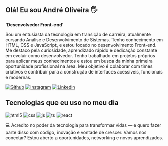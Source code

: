 ## Olá! Eu sou André Oliveira 🖐️

**'Desenvolvedor Front-end'**

Sou um entusiasta da tecnologia em transição de carreira, atualmente cursando Análise e Desenvolvimento de Sistemas. Tenho conhecimento em HTML, CSS e JavaScript, e estou focado no desenvolvimento Front-end. Me destaco pela curiosidade, aprendizado rápido e dedicação constante em evoluir como desenvolvedor.
Tenho trabalhado em projetos próprios para aplicar meus conhecimentos e estou em busca da minha primeira oportunidade profissional na área. Meu objetivo é colaborar com times criativos e contribuir para a construção de interfaces acessíveis, funcionais e modernas.
 
[![Github](https://img.shields.io/badge/GitHub-100000?style=for-the-badge&logo=github&logoColor=white)](https://github.com/andreoliveira-futurodev)
[![Instagram](https://img.shields.io/badge/Instagram-E4405F?style=for-the-badge&logo=instagram&logoColor=white)](https://www.instagram.com/andreoliveirasousa/)
[![Linkedin](https://img.shields.io/badge/LinkedIn-0077B5?style=for-the-badge&logo=linkedin&logoColor=white)](www.linkedin.com/in/andre-oliveira-08b025319)

## Tecnologias que eu uso no meu dia

<div style="display: inline_block">
  <img align="center" alt="html5" src="https://img.shields.io/badge/HTML5-E34F26?style=for-the-badge&logo=html5&logoColor=white" />
  <img align="center" alt="css" src="https://img.shields.io/badge/CSS3-1572B6?style=for-the-badge&logo=css3&logoColor=white" />
  <img align="center" alt="js" src="https://img.shields.io/badge/JavaScript-F7DF1E?style=for-the-badge&logo=javascript&logoColor=black" />
  <img align="center" alt="ts" src="https://img.shields.io/badge/TypeScript-007ACC?style=for-the-badge&logo=typescript&logoColor=white" />
  <img align="center" alt="react" src="https://img.shields.io/badge/React-20232A?style=for-the-badge&logo=react&logoColor=61DAFB" />
  
💻 Acredito no poder da tecnologia para transformar vidas — e quero fazer parte disso com código, inovação e vontade de crescer.
Vamos nos conectar? Estou aberto a oportunidades, networking e novos aprendizados.
